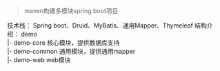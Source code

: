 
>maven构建多模块spring boot项目

技术栈： 
Spring boot、Druid、MyBatis、通用Mapper、Thymeleaf
结构介绍：
demo  
|- demo-core 核心模块，提供数据库支持  
|- demo-common 通用模块，提供通用mapper  
|- demo-web web模块